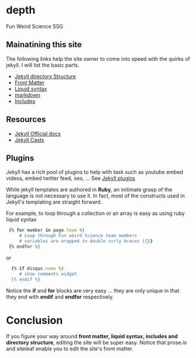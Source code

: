 # depth
Fun Weird Science SSG

## Mainatining this site
The following links help the site owner to come into speed with the quirks of jekyll. I will list the basic parts.

* [Jekyll directory Structure](https://jekyllrb.com/docs/structure/)
* [Front Matter](https://learn.cloudcannon.com/jekyll-front-matter/) 
* [Liquid syntax](https://learn.cloudcannon.com/jekyll-liquid/)
* [markdown](https://github.com/adam-p/markdown-here/wiki/Markdown-Cheatsheet)
* [Includes](https://learn.cloudcannon.com/jekyll-includes/)

## Resources

* [Jekyll Official docs](https://jekyllrb.com/docs/)
* [Jekyll Casts](https://learn.cloudcannon.com/)

## Plugins
Jekyll has a rich pool of plugins to help with task such as youtube embed videos, embed twitter feed, seo,  ... See [Jekyll plugins](https://jekyllrb.com/docs/plugins/)

While jekyll templates are authored in **Ruby**, an initimate grasp of the language is not necessary to use it. In fact, most of
the constructs used in Jekyll's templating are straight forward.

For example, to loop through a collection or an array is easy as using ruby liquid syntax 
 
```Ruby
 {% for member in page.team %}
     # Loop through Fun weird Science team members  
     # variables are wrapped in double curly braces {{}}
 {% endfor %}
``` 

or 

```Ruby
  {% if disqus.name %}
     # show comments widget
  {% endif %}
```

Notice the **if** and **for** blocks are very easy ... they are only unique in that they end with **endif** and **endfor** respectively.

# Conclusion

If you figure your way around **front matter, liquid syntax, includes and directory structure**, editing the site will be super easy. Notice that prose.io and siteleaf enable you to edit the site's front matter.